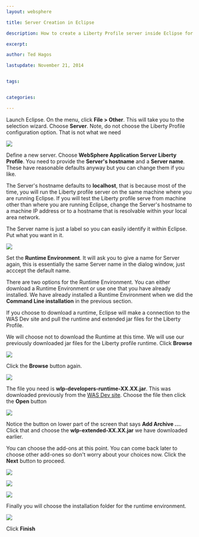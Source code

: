 ```yaml
---
layout: websphere

title: Server Creation in Eclipse

description: How to create a Liberty Profile server inside Eclipse for development

excerpt: 

author: Ted Hagos

lastupdate: November 21, 2014


tags:


categories:

---
```


Launch Eclipse. On the menu, click  **File > Other**. This will take you to the selection wizard. Choose **Server**. Note, do not choose the Liberty Profile configuration option. That is not what we need

![](../images/wlp-define-server-1.png)

Define a new server. Choose **WebSphere Application Server Liberty Profile**. You need to provide the **Server's hostname** and a **Server name**. These have reasonable defaults anyway but you can change them if you like. 

The Server's hostname defaults to **localhost**, that is because most of the time, you will run the Liberty profile server on the same machine where you are running Eclipse. If you will test the Liberty profile serve from machine other than where you are running Eclipse, change the Server's hostname to a machine IP address or to a hostname that is resolvable within your local area network.

The Server name is just a label so you can easily identify it within Eclipse. Put what you want in it.

![](../images/wlp-define-server-2.png)

Set the **Runtime Environment**. It will ask you to give a name for Server again, this is essentially the same Server name in the dialog window, just acccept the default name.

There are two options for the Runtime Environment. You can either download a Runtime Environment or use one that you have already installed. We have already installed a Runtime Environment when we did the **Command Line installation** in the previous section.

If you choose to download a runtime, Eclipse will make a connection to the WAS Dev site and pull the runtime and extended jar files for the Liberty Profile. 

We will choose not to download the Runtime at this time. We will use our previously downloaded jar files for the Liberty profile runtime. Click **Browse**

![](../images/wlp-define-server-3.png)

Click the **Browse** button again.

![](../images/wlp-define-server-4.png)

The file you need is **wlp-developers-runtime-XX.XX.jar**. This was downloaded previously from the [WAS Dev site](https://developer.ibm.com/wasdev/). Choose the file then click the **Open** button

![](../images/wlp-define-server-5.png)

Notice the button on lower part of the screen that says **Add Archive ...**. Click that and choose the **wlp-extended-XX.XX.jar** we have downloaded earlier. 

You can choose the add-ons at this point. You can come back later to choose other add-ones so don't worry about your choices now. Click the **Next** button to proceed.


![](../images/wlp-define-server-6.png)

![](../images/wlp-define-server-8.png)

![](../images/wlp-define-server-7.png)

Finally you will choose the installation folder for the runtime environment. 

![](../images/wlp-define-server-9.png)

Click **Finish**


